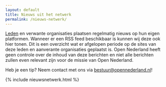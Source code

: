 ```yaml
---
layout: default
title: Nieuws uit het netwerk
permalink: /nieuws-netwerk/
---
```


[Leden](https://www.opennederland.nl/leden/) en verwante organisaties plaatsen regelmatig nieuws op hun eigen platformen. Wanneer er een RSS feed beschikbaar is kunnen wij deze ook hier tonen. Dit is een overzicht wat er afgelopen periode op de sites van deze leden en aanverante organisaties geplaatst is. Open Nederland heeft geen controle over de inhoud van deze berichten en niet alle berichten zullen even relevant zijn voor de missie van Open Nederland.

Heb je een tip? Neem contact met ons via [bestuur@opennederland.nl](mailto:bestuur@opennederland.nl)!

{% include nieuwsnetwerk.html %}

